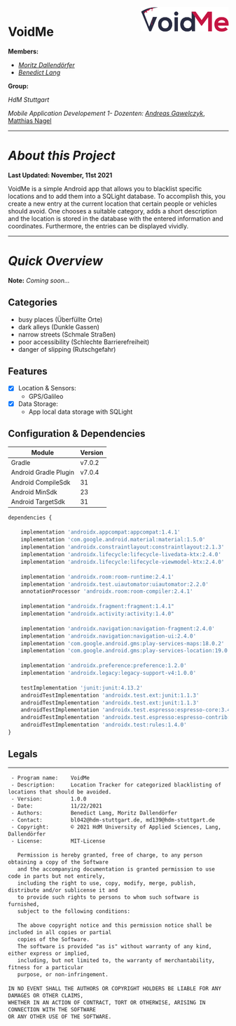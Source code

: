 <img align="right" src="./VoidMe_Logo.png" alt="VoidMe Logo" width="200"/>

#    **VoidMe**

**Members:**

- _[Moritz Dallendörfer](https://gitlab.mi.hdm-stuttgart.de/md139)_
- _[Benedict Lang](https://gitlab.mi.hdm-stuttgart.de/bl042)_

**Group:**

_HdM Stuttgart_

_Mobile Application Developement 1- Dozenten: [Andreas Gawelczyk](https://gitlab.mi.hdm-stuttgart.de/gawelczyk)_, [Matthias Nagel](https://gitlab.mi.hdm-stuttgart.de/nagel)

___

# _About this Project_ #
**Last Updated: November, 11st 2021**

VoidMe is a simple Android app that allows you to blacklist specific locations and to add them into a SQLight database. To accomplish this, you create a new entry at the current location that certain people or vehicles should avoid. One chooses a suitable category, adds a short description and the location is stored in the database with the entered information and coordinates.
Furthermore, the entries can be displayed vividly.

___

# _Quick Overview_ #


**Note:** _Coming soon..._

## Categories

- busy places (Überfüllte Orte)
- dark alleys (Dunkle Gassen)
- narrow streets (Schmale Straßen)
- poor accessibility (Schlechte Barrierefreiheit)
- danger of slipping (Rutschgefahr)

## Features

* [x] Location & Sensors:
  * GPS/Galileo
* [x] Data Storage:
  * App local data storage with SQLight


## Configuration & Dependencies

| Module | Version |
| ------ | ------ |
| Gradle | v7.0.2 |
| Android Gradle Plugin | v7.0.4 |
| Android CompileSdk| 31 |
| Android MinSdk | 23 |
| Android TargetSdk | 31 |

```javascript
dependencies {

    implementation 'androidx.appcompat:appcompat:1.4.1'
    implementation 'com.google.android.material:material:1.5.0'
    implementation 'androidx.constraintlayout:constraintlayout:2.1.3'
    implementation 'androidx.lifecycle:lifecycle-livedata-ktx:2.4.0'
    implementation 'androidx.lifecycle:lifecycle-viewmodel-ktx:2.4.0'

    implementation 'androidx.room:room-runtime:2.4.1'
    implementation 'androidx.test.uiautomator:uiautomator:2.2.0'
    annotationProcessor 'androidx.room:room-compiler:2.4.1'

    implementation "androidx.fragment:fragment:1.4.1"
    implementation "androidx.activity:activity:1.4.0"

    implementation 'androidx.navigation:navigation-fragment:2.4.0'
    implementation 'androidx.navigation:navigation-ui:2.4.0'
    implementation 'com.google.android.gms:play-services-maps:18.0.2'
    implementation 'com.google.android.gms:play-services-location:19.0.1'

    implementation 'androidx.preference:preference:1.2.0'
    implementation 'androidx.legacy:legacy-support-v4:1.0.0'

    testImplementation 'junit:junit:4.13.2'
    androidTestImplementation 'androidx.test.ext:junit:1.1.3'
    androidTestImplementation 'androidx.test.ext:junit:1.1.3'
    androidTestImplementation 'androidx.test.espresso:espresso-core:3.4.0'
    androidTestImplementation 'androidx.test.espresso:espresso-contrib:3.4.0'
    androidTestImplementation 'androidx.test:rules:1.4.0'
}
```


## Legals ##

***
``` 
 - Program name:    VoidMe
 - Description:     Location Tracker for categorized blacklisting of locations that should be avoided. 
 - Version:         1.0.0      
 - Date:            11/22/2021
 - Authors:         Benedict Lang, Moritz Dallendörfer
 - Contact:         bl042@hdm-stuttgart.de, md139@hdm-stuttgart.de
 - Copyright:       © 2021 HdM University of Applied Sciences, Lang, Dallendörfer                       
 - License:         MIT-License
                                                                                                   
   Permission is hereby granted, free of charge, to any person obtaining a copy of the Software     
   and the accompanying documentation is granted permission to use code in parts but not entirely,  
   including the right to use, copy, modify, merge, publish, distribute and/or sublicense it and    
   to provide such rights to persons to whom such software is furnished,                            
   subject to the following conditions:
                         
   The above copyright notice and this permission notice shall be included in all copies or partial 
   copies of the Software.
   The software is provided "as is" without warranty of any kind, either express or implied,        
   including, but not limited to, the warranty of merchantability, fitness for a particular         
   purpose, or non-infringement.
   
IN NO EVENT SHALL THE AUTHORS OR COPYRIGHT HOLDERS BE LIABLE FOR ANY DAMAGES OR OTHER CLAIMS,
WHETHER IN AN ACTION OF CONTRACT, TORT OR OTHERWISE, ARISING IN CONNECTION WITH THE SOFTWARE 
OR ANY OTHER USE OF THE SOFTWARE.
```
